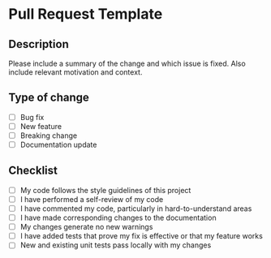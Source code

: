 # Pull Request Template

## Description
Please include a summary of the change and which issue is fixed. Also include relevant motivation and context.

## Type of change
- [ ] Bug fix
- [ ] New feature
- [ ] Breaking change
- [ ] Documentation update

## Checklist
- [ ] My code follows the style guidelines of this project
- [ ] I have performed a self-review of my code
- [ ] I have commented my code, particularly in hard-to-understand areas
- [ ] I have made corresponding changes to the documentation
- [ ] My changes generate no new warnings
- [ ] I have added tests that prove my fix is effective or that my feature works
- [ ] New and existing unit tests pass locally with my changes
